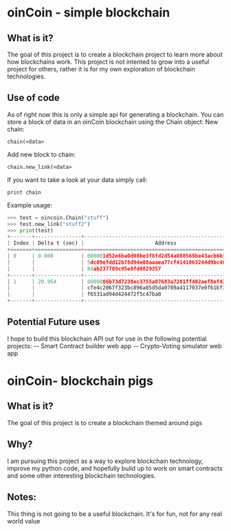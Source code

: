 # oinCoin - simple blockchain

## What is it? 
The goal of this project is to create a blockchain project to learn more about how blockchains work. This project is not intented to grow into a useful project for others, rather it is for my own exploration of blockchain technologies. 

## Use of code
As of right now this is only a simple api for generating a blockchain. You can store a block of data in an oinCoin blockchain using the Chain object: 
New chain:
```
chain(<data>
```
Add new block to chain:
```
chain.new_link(<data>
```
If you want to take a look at your data simply call: 
```
print chain
```

Example usage:
```python
>>> test = oincoin.Chain("stuff")
>>> test.new_link("stuff2")
>>> print(test)
+-------+---------------+------------------------------------------------------+
| Index | Delta t (sec) |                       Address                        |
+=======+===============+======================================================+
| 0     | 0.000         | 000001d52e6ba0d08be3f8fd2d54a088568be43acb6bf56479ba |
|       |               | 5dc09efdd12b78d94e08aaaea77cf4141063244d9bc48801a582 |
|       |               | 84ab237709c95e8fd0829357                             |
+-------+---------------+------------------------------------------------------+
| 1     | 20.954        | 0000086b73d7238ec3755a07683a7281ff402aef8ef43b14f0d9 |
|       |               | cfe4c2067f323bc896a85d5da0789a4117037e0f61bf399bcf84 |
|       |               | f6531ad94d424472f5c47ba0                             |
+-------+---------------+------------------------------------------------------+
```



## Potential Future uses
I hope to build this blockchain API out for use in the following potential projects:
-- Smart Contract builder web app
-- Crypto-Voting simulator web app 
# oinCoin- blockchain pigs
## What is it? 
The goal of this project is to create a blockchain themed around pigs

## Why?
I am pursuing this project as a way to explore blockchain technology, improve my python code, and hopefully build up to work on smart contracts and some other interesting blockchain technologies. 

## Notes:
This thing is not going to be a useful blockchain. It's for fun, not for any real world value
